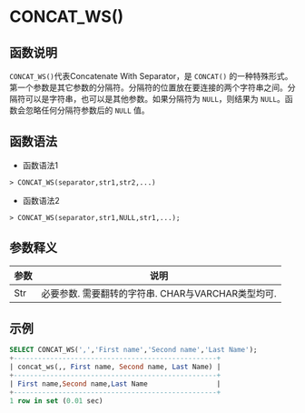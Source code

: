 # **CONCAT_WS()**

## **函数说明**

``CONCAT_WS()``代表Concatenate With Separator，是 ``CONCAT()`` 的一种特殊形式。第一个参数是其它参数的分隔符。分隔符的位置放在要连接的两个字符串之间。分隔符可以是字符串，也可以是其他参数。如果分隔符为 ``NULL``，则结果为 ``NULL``。函数会忽略任何分隔符参数后的 ``NULL`` 值。

## **函数语法**

- 函数语法1

```
> CONCAT_WS(separator,str1,str2,...)
```

- 函数语法2

```
> CONCAT_WS(separator,str1,NULL,str1,...);
```

## **参数释义**

|  参数   | 说明  |
|  ----  | ----  |
| Str | 必要参数. 需要翻转的字符串. CHAR与VARCHAR类型均可. |

## **示例**


```SQL
SELECT CONCAT_WS(',','First name','Second name','Last Name');
+--------------------------------------------------+
| concat_ws(,, First name, Second name, Last Name) |
+--------------------------------------------------+
| First name,Second name,Last Name                 |
+--------------------------------------------------+
1 row in set (0.01 sec)
```
